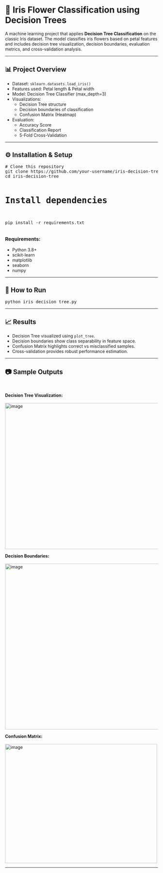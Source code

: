 <h1>🌸 Iris Flower Classification using Decision Trees</h1>

<p>
  A machine learning project that applies <b>Decision Tree Classification</b> on the classic Iris dataset. 
  The model classifies iris flowers based on petal features and includes decision tree visualization, 
  decision boundaries, evaluation metrics, and cross-validation analysis.
</p>

<hr/>

<h2>📊 Project Overview</h2>
<ul>
  <li>Dataset: <code>sklearn.datasets.load_iris()</code></li>
  <li>Features used: Petal length & Petal width</li>
  <li>Model: Decision Tree Classifier (max_depth=3)</li>
  <li>Visualizations:
    <ul>
      <li>Decision Tree structure</li>
      <li>Decision boundaries of classification</li>
      <li>Confusion Matrix (Heatmap)</li>
    </ul>
  </li>
  <li>Evaluation:
    <ul>
      <li>Accuracy Score</li>
      <li>Classification Report</li>
      <li>5-Fold Cross-Validation</li>
    </ul>
  </li>
</ul>

<hr/>

<h2>⚙️ Installation & Setup</h2>
<pre>
# Clone this repository
git clone https://github.com/your-username/iris-decision-tree.git
cd iris-decision-tree

# Install dependencies
pip install -r requirements.txt
</pre>

<h3>Requirements:</h3>
<ul>
  <li>Python 3.8+</li>
  <li>scikit-learn</li>
  <li>matplotlib</li>
  <li>seaborn</li>
  <li>numpy</li>
</ul>

<hr/>

<h2>🚀 How to Run</h2>
<pre>
python iris_decision_tree.py
</pre>

<hr/>

<h2>📈 Results</h2>
<ul>
  <li>Decision Tree visualized using <code>plot_tree</code>.</li>
  <li>Decision boundaries show class separability in feature space.</li>
  <li>Confusion Matrix highlights correct vs misclassified samples.</li>
  <li>Cross-validation provides robust performance estimation.</li>
</ul>

<hr/>

<h2>📷 Sample Outputs</h2>
<BR>
<p>
  <b>Decision Tree Visualization:</b><br/>
  <BR>
  <img <img width="794" height="482" alt="image" src="https://github.com/user-attachments/assets/0be16cc5-2a40-4b13-8bb4-93f403343d04" />
 <width="500"/>
</p>

<p>
  <b>Decision Boundaries:</b><br/>
  <BR>
  <img <img width="702" height="547" alt="image" src="https://github.com/user-attachments/assets/d2d5ea2f-2d2f-4613-9d7e-9739a28aee96" />
 <width="500"/>
</p>

<p>
  <b>Confusion Matrix:</b><br/>
  <BR>
  <img <img width="501" height="393" alt="image" src="https://github.com/user-attachments/assets/8c336f63-265c-4c83-a321-932ac0f70641" />
 <width="400"/>
</p>

<hr/>
